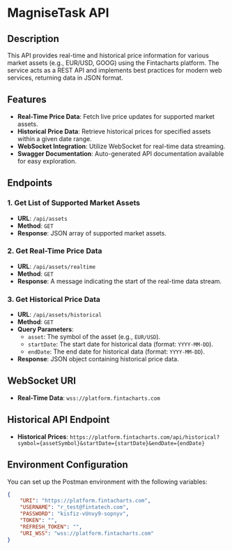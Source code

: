 # MagniseTask API

## Description
This API provides real-time and historical price information for various market assets (e.g., EUR/USD, GOOG) using the Fintacharts platform. The service acts as a REST API and implements best practices for modern web services, returning data in JSON format.

## Features
- **Real-Time Price Data**: Fetch live price updates for supported market assets.
- **Historical Price Data**: Retrieve historical prices for specified assets within a given date range.
- **WebSocket Integration**: Utilize WebSocket for real-time data streaming.
- **Swagger Documentation**: Auto-generated API documentation available for easy exploration.

## Endpoints
### 1. Get List of Supported Market Assets
- **URL**: `/api/assets`
- **Method**: `GET`
- **Response**: JSON array of supported market assets.

### 2. Get Real-Time Price Data
- **URL**: `/api/assets/realtime`
- **Method**: `GET`
- **Response**: A message indicating the start of the real-time data stream.

### 3. Get Historical Price Data
- **URL**: `/api/assets/historical`
- **Method**: `GET`
- **Query Parameters**:
  - `asset`: The symbol of the asset (e.g., `EUR/USD`).
  - `startDate`: The start date for historical data (format: `YYYY-MM-DD`).
  - `endDate`: The end date for historical data (format: `YYYY-MM-DD`).
- **Response**: JSON object containing historical price data.

## WebSocket URI
- **Real-Time Data**: `wss://platform.fintacharts.com`

## Historical API Endpoint
- **Historical Prices**: `https://platform.fintacharts.com/api/historical?symbol={assetSymbol}&startDate={startDate}&endDate={endDate}`

## Environment Configuration
You can set up the Postman environment with the following variables:

```json
{
    "URI": "https://platform.fintacharts.com",
    "USERNAME": "r_test@fintatech.com",
    "PASSWORD": "kisfiz-vUnvy9-sopnyv",
    "TOKEN": "",
    "REFRESH_TOKEN": "",
    "URI_WSS": "wss://platform.fintacharts.com"
}
